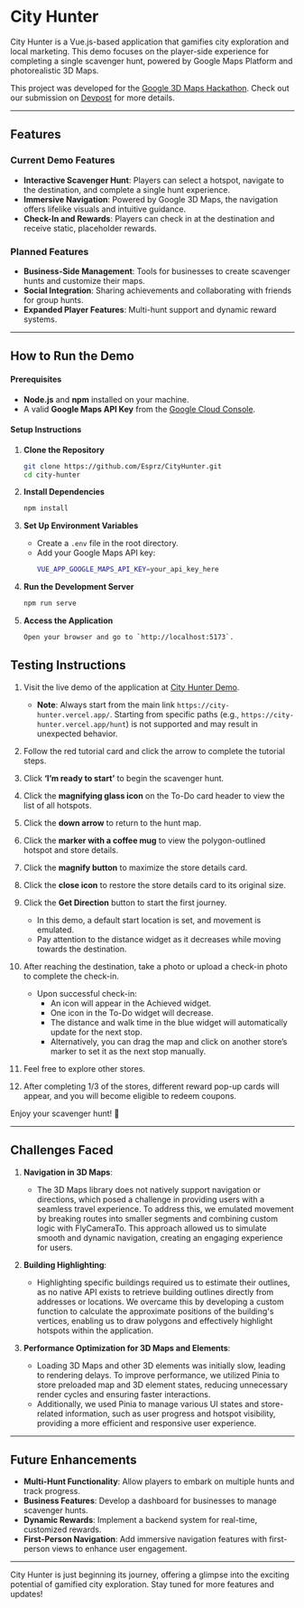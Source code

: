 # City Hunter

City Hunter is a Vue.js-based application that gamifies city exploration and local marketing. This demo focuses on the player-side experience for completing a single scavenger hunt, powered by Google Maps Platform and photorealistic 3D Maps.  

This project was developed for the [Google 3D Maps Hackathon](https://google3dmaps.devpost.com/). Check out our submission on [Devpost](https://google3dmaps.devpost.com/) for more details.

---

## Features

### Current Demo Features
- **Interactive Scavenger Hunt**: Players can select a hotspot, navigate to the destination, and complete a single hunt experience.
- **Immersive Navigation**: Powered by Google 3D Maps, the navigation offers lifelike visuals and intuitive guidance.
- **Check-In and Rewards**: Players can check in at the destination and receive static, placeholder rewards.

### Planned Features
- **Business-Side Management**: Tools for businesses to create scavenger hunts and customize their maps.
- **Social Integration**: Sharing achievements and collaborating with friends for group hunts.
- **Expanded Player Features**: Multi-hunt support and dynamic reward systems.

---

## How to Run the Demo

#### Prerequisites
- **Node.js** and **npm** installed on your machine.
- A valid **Google Maps API Key** from the [Google Cloud Console](https://console.cloud.google.com/).

#### Setup Instructions
1. **Clone the Repository**
   ```bash
   git clone https://github.com/Esprz/CityHunter.git
   cd city-hunter
    ```
2. **Install Dependencies**
   ```bash
   npm install
    ```

3. **Set Up Environment Variables**
   - Create a `.env` file in the root directory.
   - Add your Google Maps API key:
     ```bash
     VUE_APP_GOOGLE_MAPS_API_KEY=your_api_key_here
     ```

4. **Run the Development Server**
   ```bash
   npm run serve
    ```
5. **Access the Application**
   ```bash
   Open your browser and go to `http://localhost:5173`.
    ```

## Testing Instructions

1. Visit the live demo of the application at [City Hunter Demo](https://city-hunter.vercel.app/).  
   - **Note**: Always start from the main link `https://city-hunter.vercel.app/`. Starting from specific paths (e.g., `https://city-hunter.vercel.app/hunt`) is not supported and may result in unexpected behavior.  
2. Follow the red tutorial card and click the arrow to complete the tutorial steps.  
3. Click **‘I’m ready to start’** to begin the scavenger hunt.  
4. Click the **magnifying glass icon** on the To-Do card header to view the list of all hotspots.  
5. Click the **down arrow** to return to the hunt map.  
6. Click the **marker with a coffee mug** to view the polygon-outlined hotspot and store details.  
7. Click the **magnify button** to maximize the store details card.  
8. Click the **close icon** to restore the store details card to its original size.  
9. Click the **Get Direction** button to start the first journey.  

   - In this demo, a default start location is set, and movement is emulated.  
   - Pay attention to the distance widget as it decreases while moving towards the destination.  

10. After reaching the destination, take a photo or upload a check-in photo to complete the check-in.  
    - Upon successful check-in:
      - An icon will appear in the Achieved widget.
      - One icon in the To-Do widget will decrease.  
      - The distance and walk time in the blue widget will automatically update for the next stop.  
      - Alternatively, you can drag the map and click on another store’s marker to set it as the next stop manually.  

11. Feel free to explore other stores.  
12. After completing 1/3 of the stores, different reward pop-up cards will appear, and you will become eligible to redeem coupons.  
    
Enjoy your scavenger hunt! 🎉

---  

## Challenges Faced

1. **Navigation in 3D Maps**:  
   - The 3D Maps library does not natively support navigation or directions, which posed a challenge in providing users with a seamless travel experience. To address this, we emulated movement by breaking routes into smaller segments and combining custom logic with FlyCameraTo. This approach allowed us to simulate smooth and dynamic navigation, creating an engaging experience for users.

2. **Building Highlighting**:  
   - Highlighting specific buildings required us to estimate their outlines, as no native API exists to retrieve building outlines directly from addresses or locations. We overcame this by developing a custom function to calculate the approximate positions of the building's vertices, enabling us to draw polygons and effectively highlight hotspots within the application.

3. **Performance Optimization for 3D Maps and Elements**:  
   - Loading 3D Maps and other 3D elements was initially slow, leading to rendering delays. To improve performance, we utilized Pinia to store preloaded map and 3D element states, reducing unnecessary render cycles and ensuring faster interactions.  
   - Additionally, we used Pinia to manage various UI states and store-related information, such as user progress and hotspot visibility, providing a more efficient and responsive user experience.


---  

## Future Enhancements  

- **Multi-Hunt Functionality**: Allow players to embark on multiple hunts and track progress.  
- **Business Features**: Develop a dashboard for businesses to manage scavenger hunts.  
- **Dynamic Rewards**: Implement a backend system for real-time, customized rewards.  
- **First-Person Navigation**: Add immersive navigation features with first-person views to enhance user engagement.  

---  

City Hunter is just beginning its journey, offering a glimpse into the exciting potential of gamified city exploration. Stay tuned for more features and updates!  
